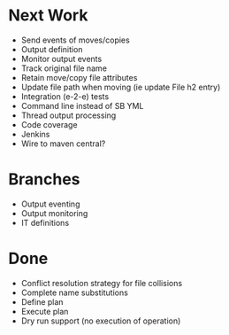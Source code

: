 
# Next Work
- Send events of moves/copies
- Output definition
- Monitor output events
- Track original file name
- Retain move/copy file attributes
- Update file path when moving (ie update File h2 entry)
- Integration (e-2-e) tests
- Command line instead of SB YML
- Thread output processing
- Code coverage
- Jenkins
- Wire to maven central?

# Branches 
- Output eventing
- Output monitoring
- IT definitions

# Done 
- Conflict resolution strategy for file collisions
- Complete name substitutions 
- Define plan
- Execute plan
- Dry run support (no execution of operation)